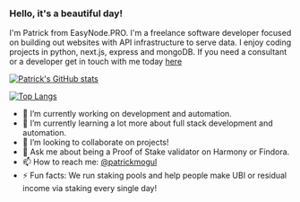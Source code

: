 ### Hello, it's a beautiful day!
I'm Patrick from EasyNode.PRO. I'm a freelance software developer focused on building out websites with API infrastructure to serve data. I enjoy coding projects in python, next.js, express and mongoDB. If you need a consultant or a developer get in touch with me today [here](https://easynode.pro/links)

[![Patrick's GitHub stats](https://github-readme-stats.vercel.app/api?username=patrickmogul&count_private=true&show_icons=true&layout=compact&theme=merko)](https://github.com/patrickmogul)

[![Top Langs](https://github-readme-stats.vercel.app/api/top-langs/?username=patrickmogul&count_private=true&layout=compact&theme=merko)](https://github.com/patrickmogul)

- 🔭 I’m currently working on development and automation.
- 🌱 I’m currently learning a lot more about full stack development and automation.
- 👯 I’m looking to collaborate on projects!
- 💬 Ask me about being a Proof of Stake validator on Harmony or Findora.
- 📫 How to reach me: [@patrickmogul](https://twitter.com/patrickmogul)
- ⚡ Fun facts: We run staking pools and help people make UBI or residual income via staking every single day!
